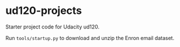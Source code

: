 ud120-projects
==============

Starter project code for Udacity ud120.

Run `tools/startup.py` to download and unzip the Enron email dataset.
